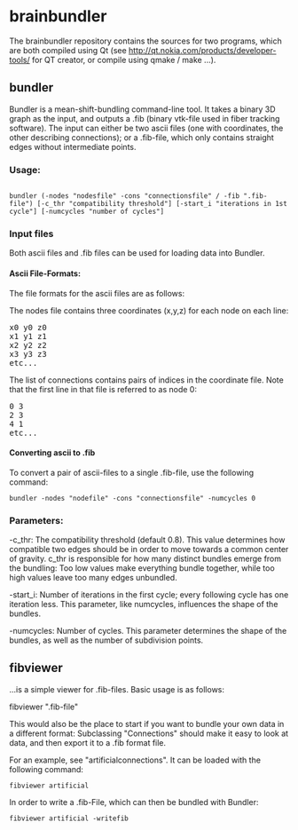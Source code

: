 brainbundler
============

The brainbundler repository contains the sources for two programs, which are both compiled using Qt (see http://qt.nokia.com/products/developer-tools/ for QT creator, or compile using qmake / make ...).

bundler
-------

Bundler is a mean-shift-bundling command-line tool. It takes a binary 3D graph as the input, and outputs a .fib (binary vtk-file used in fiber tracking software). The input can either be two ascii files (one with coordinates, the other describing connections); or a .fib-file, which only contains straight edges without intermediate points. 

### Usage:

<pre><code>
bundler (-nodes "nodesfile" -cons "connectionsfile" / -fib ".fib-file") [-c_thr "compatibility threshold"] [-start_i "iterations in 1st cycle"] [-numcycles "number of cycles"]
</code></pre>
	
### Input files

Both ascii files and .fib files can be used for loading data into Bundler.  

#### Ascii File-Formats:

The file formats for the ascii files are as follows:

The nodes file contains three coordinates (x,y,z) for each node on each line:

<pre>
x0 y0 z0
x1 y1 z1
x2 y2 z2
x3 y3 z3
etc...
</pre>

The list of connections contains pairs of indices in the coordinate file. Note that the first line in that file is referred to as node 0:

<pre>
0 3
2 3
4 1
etc...
</pre>

#### Converting ascii to .fib

To convert a pair of ascii-files to a single .fib-file, use the following command:

    bundler -nodes "nodefile" -cons "connectionsfile" -numcycles 0


### Parameters:

-c_thr: The compatibility threshold (default 0.8). This value determines how compatible two edges should be in order to move towards a common center of gravity. c_thr is responsible for how many distinct bundles emerge from the bundling: Too low values make everything bundle together, while too high values leave too many edges unbundled.

-start_i: Number of iterations in the first cycle; every following cycle has one iteration less. This parameter, like numcycles, influences the shape of the bundles.

-numcycles: Number of cycles. This parameter determines the shape of the bundles, as well as the number of subdivision points.


fibviewer
---------

...is a simple viewer for .fib-files. Basic usage is as follows:

fibviewer ".fib-file"

This would also be the place to start if you want to bundle your own data in a different format: Subclassing "Connections" should make it easy to look at data, and then export it to a .fib format file.

For an example, see "artificialconnections". It can be loaded with the following command:

    fibviewer artificial

In order to write a .fib-File, which can then be bundled with Bundler:

    fibviewer artificial -writefib

